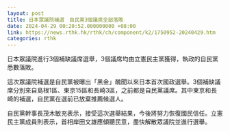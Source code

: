 ```yaml
---
layout: post
title: 日本眾議院補選　自民黨3個議席全部落敗
date: 2024-04-29 00:20:52.000000000 +08:00
link: https://news.rthk.hk/rthk/ch/component/k2/1750952-20240429.htm
categories: rthk
---
```


日本眾議院進行3個補缺議席選舉，3個議席均由立憲民主黨獲得，執政的自民黨悉數落敗。

這次眾議院補選是自民黨被曝出「黑金」醜聞以來日本首次國政選舉。3個補缺議席分別來自島根1區、東京15區和長崎3區，之前都是自民黨議席。其中東京和長崎的補選，自民黨在選前已放棄推薦候選人。

自民黨幹事長茂木敏充表示，接受這次選舉結果，今後將努力恢復國民信任。立憲民主黨成員則表示，首相岸田文雄應傾聽民意，盡快解散眾議院並進行選舉。
